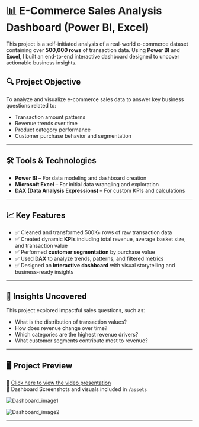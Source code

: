 # 📊 E-Commerce Sales Analysis Dashboard (Power BI, Excel)

This project is a self-initiated analysis of a real-world e-commerce dataset containing over **500,000 rows** of transaction data. Using **Power BI** and **Excel**, I built an end-to-end interactive dashboard designed to uncover actionable business insights.

## 🔍 Project Objective

To analyze and visualize e-commerce sales data to answer key business questions related to:

- Transaction amount patterns
- Revenue trends over time
- Product category performance
- Customer purchase behavior and segmentation

---

## 🛠 Tools & Technologies

- **Power BI** – For data modeling and dashboard creation  
- **Microsoft Excel** – For initial data wrangling and exploration  
- **DAX (Data Analysis Expressions)** – For custom KPIs and calculations

---

## 📈 Key Features

- ✅ Cleaned and transformed 500K+ rows of raw transaction data
- ✅ Created dynamic **KPIs** including total revenue, average basket size, and transaction value
- ✅ Performed **customer segmentation** by purchase value
- ✅ Used **DAX** to analyze trends, patterns, and filtered metrics
- ✅ Designed an **interactive dashboard** with visual storytelling and business-ready insights

---

## 📌 Insights Uncovered

This project explored impactful sales questions, such as:
- What is the distribution of transaction values?
- How does revenue change over time?
- Which categories are the highest revenue drivers?
- What customer segments contribute most to revenue?

---

## 🖥️ Project Preview

🎥 [Click here to view the video presentation](https://drive.google.com/file/d/1Vz27CuFdskNsoOVZK9JC9XKw9Csr17QH/view?usp=sharing)  
🧩 Dashboard Screenshots and visuals included in `/assets`

![Dashboard_image1](https://github.com/user-attachments/assets/e8cf086a-fa1d-4159-b22b-3242889a689b)

![Dashboard_image2](https://github.com/user-attachments/assets/c4922d73-fd5a-4d9b-b835-187eb708dd8d)

---
